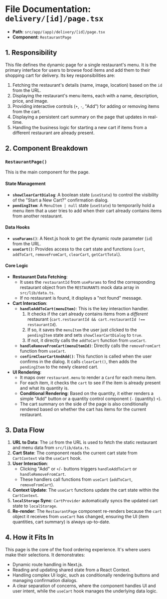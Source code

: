 
# File Documentation: `delivery/[id]/page.tsx`

-   **Path**: `src/app/(app)/delivery/[id]/page.tsx`
-   **Component**: `RestaurantPage`

## 1. Responsibility

This file defines the dynamic page for a single restaurant's menu. It is the primary interface for users to browse food items and add them to their shopping cart for delivery. Its key responsibilities are:
1.  Fetching the restaurant's details (name, image, location) based on the `id` from the URL.
2.  Displaying the restaurant's menu items, each with a name, description, price, and image.
3.  Providing interactive controls (`+`, `-`, "Add") for adding or removing items from the cart.
4.  Displaying a persistent cart summary on the page that updates in real-time.
5.  Handling the business logic for starting a new cart if items from a different restaurant are already present.

## 2. Component Breakdown

### `RestaurantPage()`

This is the main component for the page.

#### State Management
-   **`showClearCartDialog`**: A boolean state (`useState`) to control the visibility of the "Start a New Cart?" confirmation dialog.
-   **`pendingItem`**: A `MenuItem | null` state (`useState`) to temporarily hold a menu item that a user tries to add when their cart already contains items from another restaurant.

#### Data Hooks
-   **`useParams()`**: A Next.js hook to get the dynamic route parameter (`id`) from the URL.
-   **`useCart()`**: Provides access to the cart state and functions (`cart`, `addToCart`, `removeFromCart`, `clearCart`, `getCartTotal`).

#### Core Logic

-   **Restaurant Data Fetching**:
    -   It uses the `restaurantId` from `useParams` to find the corresponding restaurant object from the `RESTAURANTS` mock data array in `src/lib/data.ts`.
    -   If no restaurant is found, it displays a "not found" message.
-   **Cart Interaction**:
    -   **`handleAddToCart(menuItem)`**: This is the key interaction handler.
        1.  It checks if the cart already contains items from a *different* restaurant (`cart.restaurantId && cart.restaurantId !== restaurantId`).
        2.  If so, it saves the `menuItem` the user just clicked to the `pendingItem` state and sets `showClearCartDialog` to `true`.
        3.  If not, it directly calls the `addToCart` function from `useCart`.
    -   **`handleRemoveFromCart(menuItemId)`**: Directly calls the `removeFromCart` function from `useCart`.
    -   **`confirmClearCartAndAdd()`**: This function is called when the user confirms in the dialog. It calls `clearCart()`, then adds the `pendingItem` to the newly cleared cart.
-   **UI Rendering**:
    -   It maps over `restaurant.menu` to render a `Card` for each menu item.
    -   For each item, it checks the `cart` to see if the item is already present and what its quantity is.
    -   **Conditional Rendering**: Based on the quantity, it either renders a simple "Add" button or a quantity control component (`-` {quantity} `+`).
    -   The cart summary on the side of the page is also conditionally rendered based on whether the cart has items for the current restaurant.

## 3. Data Flow

1.  **URL to Data**: The `id` from the URL is used to fetch the static restaurant and menu data from `src/lib/data.ts`.
2.  **Cart State**: The component reads the current cart state from `CartContext` via the `useCart` hook.
3.  **User Interaction**:
    -   Clicking "Add" or `+`/`-` buttons triggers `handleAddToCart` or `handleRemoveFromCart`.
    -   These handlers call functions from `useCart` (`addToCart`, `removeFromCart`).
4.  **Context Update**: The `useCart` functions update the cart state within the `CartContext`.
5.  **`localStorage` Sync**: `CartProvider` automatically syncs the updated cart state to `localStorage`.
6.  **Re-render**: The `RestaurantPage` component re-renders because the `cart` object it receives from `useCart` has changed, ensuring the UI (item quantities, cart summary) is always up-to-date.

## 4. How it Fits In

This page is the core of the food ordering experience. It's where users make their selections. It demonstrates:
-   Dynamic route handling in Next.js.
-   Reading and updating shared state from a React Context.
-   Handling complex UI logic, such as conditionally rendering buttons and managing confirmation dialogs.
-   A clear separation of concerns, where the component handles UI and user intent, while the `useCart` hook manages the underlying data logic.
